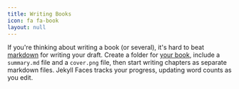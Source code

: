 ```yaml
---
title: Writing Books
icon: fa fa-book
layout: null
---
```


If you're thinking about writing a book (or several), it's hard to beat [markdown](https://github.com/adam-p/markdown-here/wiki/Markdown-Cheatsheet) for writing your draft. Create a folder for [your book](), include a `summary.md` file and a `cover.png` file, then start writing chapters as separate markdown files. Jekyll Faces tracks your progress, updating word counts as you edit. 